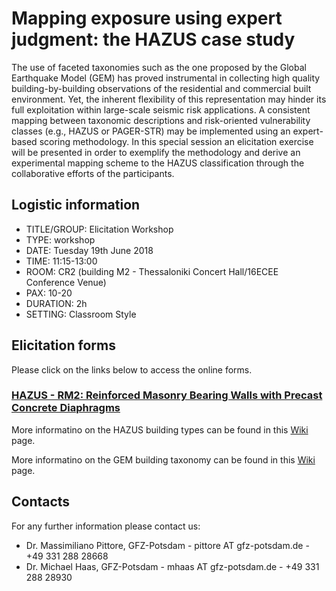 # Mapping exposure using expert judgment: the HAZUS case study

The use of faceted taxonomies such as the one proposed by the Global Earthquake Model (GEM) has proved instrumental in collecting high quality building-by-building observations of the residential and commercial built environment. Yet, the inherent flexibility of this representation may hinder its full exploitation within large-scale seismic risk applications. A consistent mapping between taxonomic descriptions and risk-oriented vulnerability classes (e.g., HAZUS or PAGER-STR) may be implemented using an expert-based scoring methodology. In this special session an elicitation exercise will be presented in order to exemplify the methodology and derive an experimental mapping scheme to the HAZUS classification through the collaborative efforts of the participants.

## Logistic information

* TITLE/GROUP: Elicitation Workshop 
* TYPE: workshop  
* DATE: Tuesday 19th June 2018 
* TIME: 11:15-13:00
* ROOM: CR2 (building M2 - Thessaloniki Concert Hall/16ECEE Conference Venue)
* PAX: 10-20
* DURATION: 2h  
* SETTING: Classroom Style 

## Elicitation forms
Please click on the links below to access the online forms.

### [HAZUS - RM2: Reinforced Masonry Bearing Walls with Precast Concrete Diaphragms](https://goo.gl/forms/r6U7dLOEyoSaavE23)


More informatino on the HAZUS building types can be found in this [Wiki](https://github.com/GFZ-Centre-for-Early-Warning/ECEE2018_Workshop/wiki/HAZUS-Building-types) page.


More informatino on the GEM building taxonomy can be found in this [Wiki](https://github.com/GFZ-Centre-for-Early-Warning/ECEE2018_Workshop/wiki/GEM-Taxonomy) page.

## Contacts
For any further information please contact us:
* Dr. Massimiliano Pittore, GFZ-Potsdam - pittore AT gfz-potsdam.de - +49 331 288 28668
* Dr. Michael Haas, GFZ-Potsdam - mhaas AT gfz-potsdam.de - +49 331 288 28930

